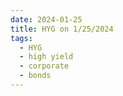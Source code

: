 ```yaml
---
date: 2024-01-25
title: HYG on 1/25/2024
tags: 
  - HYG
  - high yield
  - corporate
  - bonds
---
```

<div class="post">
<snapshot-grid 
    :reports="['2024/01/24/CTA/HYG', '2024/01/25/CTA/HYG', '2024/01/25/MTP/HYG']"
    chart="2024/01/25/Chart/HYG"
/>
<p>

</p>
<p>

</p>
</div>